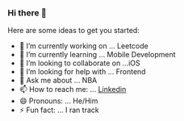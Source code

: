 ### Hi there 👋



Here are some ideas to get you started:

- 🔭 I’m currently working on ... Leetcode 
- 🌱 I’m currently learning ... Mobile Development
- 👯 I’m looking to collaborate on ...iOS 
- 🤔 I’m looking for help with ... Frontend
- 💬 Ask me about ... NBA 
- 📫 How to reach me: ... [Linkedin](https://www.linkedin.com/in/travis-heurtelou/) 
- 😄 Pronouns: ... He/Him
- ⚡ Fun fact: ... I ran track 
